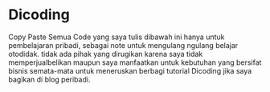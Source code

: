 # Dicoding
Copy Paste
Semua Code yang saya tulis dibawah ini hanya untuk pembelajaran pribadi, sebagai note untuk mengulang ngulang belajar otodidak.
tidak ada pihak yang dirugikan karena saya tidak memperjualbelikan maupun saya manfaatkan untuk kebutuhan yang bersifat bisnis
semata-mata untuk meneruskan berbagi tutorial Dicoding jika saya bagikan di blog peribadi.
